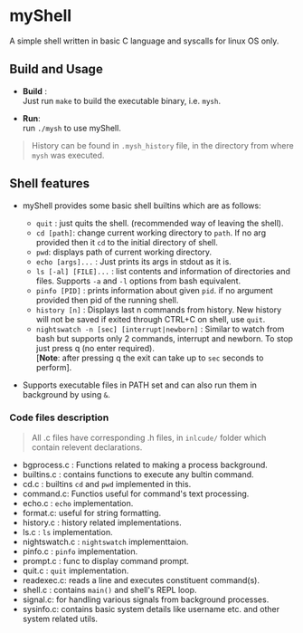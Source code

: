 # myShell

A simple shell written in basic C language and syscalls for linux OS only.

## Build and Usage

+ **Build** :  
  Just run `make` to build the executable binary, i.e. `mysh`.

+ **Run**:  
  run `./mysh` to use myShell.

> History can be found in `.mysh_history` file, in the directory from where `mysh` was executed.

## Shell features

+ myShell provides some basic shell builtins which are as follows:  
  
  + `quit` : just quits the shell. (recommended way of leaving the shell).
  + `cd [path]`: change current working directory to `path`. If no arg provided then it `cd` to the initial directory of shell.
  + `pwd`: displays path of current working directory.
  + `echo [args]...` : Just prints its args in stdout as it is.
  + `ls [-al] [FILE]...` : list contents and information of directories and files. Supports `-a` and `-l` options from bash equivalent.
  + `pinfo [PID]` : prints information about given `pid`. if no argument provided then pid of the running shell.
  + `history [n]` : Displays last n commands from history. New history will not be saved if exited through CTRL+C on shell, use `quit`.
  + `nightswatch -n [sec] [interrupt|newborn]` : Similar to watch from bash but supports only 2 commands, interrupt and newborn. To stop just press q (no enter required).  
  [**Note**: after pressing q the exit can take up to `sec` seconds to perform].
+ Supports executable files in PATH set and can also run them in background by using `&`.

### Code files description

  > All .c files have corresponding .h files, in `inlcude/` folder which contain relevent declarations.  

+ bgprocess.c : Functions related to making a process background.
+ builtins.c : contains functions to execute any bultin command.
+ cd.c : builtins `cd` and `pwd` implemented in this.
+ command.c: Functios useful for command's text processing.
+ echo.c : `echo` implementation.
+ format.c: useful for string formatting.
+ history.c : history related implementations.
+ ls.c : `ls` implementation.
+ nightswatch.c : `nightswatch` implementtaion.
+ pinfo.c : `pinfo` implementation.
+ prompt.c : func to display command prompt.
+ quit.c : `quit` implementation.
+ readexec.c: reads a line and executes constituent command(s).
+ shell.c : contains `main()` and shell's REPL loop.
+ signal.c: for handling various signals from  background processes.
+ sysinfo.c: contains basic system details like username etc. and other system related utils.
